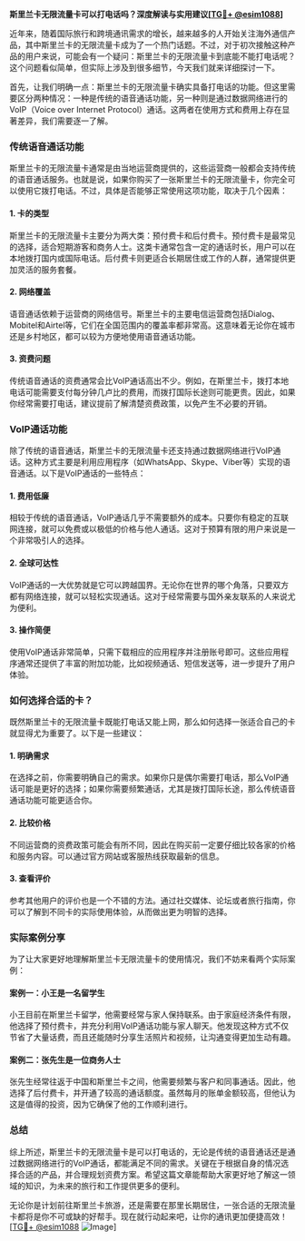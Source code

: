 **斯里兰卡无限流量卡可以打电话吗？深度解读与实用建议[[TG💪+ @esim1088](https://t.me/s/esim1088)]**

近年来，随着国际旅行和跨境通讯需求的增长，越来越多的人开始关注海外通信产品，其中斯里兰卡的无限流量卡成为了一个热门话题。不过，对于初次接触这种产品的用户来说，可能会有一个疑问：斯里兰卡的无限流量卡到底能不能打电话呢？这个问题看似简单，但实际上涉及到很多细节，今天我们就来详细探讨一下。

首先，让我们明确一点：斯里兰卡的无限流量卡确实具备打电话的功能。但这里需要区分两种情况：一种是传统的语音通话功能，另一种则是通过数据网络进行的VoIP（Voice over Internet Protocol）通话。这两者在使用方式和费用上存在显著差异，我们需要逐一了解。

### 传统语音通话功能

斯里兰卡的无限流量卡通常是由当地运营商提供的，这些运营商一般都会支持传统的语音通话服务。也就是说，如果你购买了一张斯里兰卡的无限流量卡，你完全可以使用它拨打电话。不过，具体是否能够正常使用这项功能，取决于几个因素：

#### 1. **卡的类型**
   斯里兰卡的无限流量卡主要分为两大类：预付费卡和后付费卡。预付费卡是最常见的选择，适合短期游客和商务人士。这类卡通常包含一定的通话时长，用户可以在本地拨打国内或国际电话。后付费卡则更适合长期居住或工作的人群，通常提供更加灵活的服务套餐。

#### 2. **网络覆盖**
   语音通话依赖于运营商的网络信号。斯里兰卡的主要电信运营商包括Dialog、Mobitel和Airtel等，它们在全国范围内的覆盖率都非常高。这意味着无论你在城市还是乡村地区，都可以较为方便地使用语音通话功能。

#### 3. **资费问题**
   传统语音通话的资费通常会比VoIP通话高出不少。例如，在斯里兰卡，拨打本地电话可能需要支付每分钟几卢比的费用，而拨打国际长途则可能更贵。因此，如果你经常需要打电话，建议提前了解清楚资费政策，以免产生不必要的开销。

### VoIP通话功能

除了传统的语音通话，斯里兰卡的无限流量卡还支持通过数据网络进行VoIP通话。这种方式主要是利用应用程序（如WhatsApp、Skype、Viber等）实现的语音通话。以下是VoIP通话的一些特点：

#### 1. **费用低廉**
   相较于传统的语音通话，VoIP通话几乎不需要额外的成本。只要你有稳定的互联网连接，就可以免费或以极低的价格与他人通话。这对于预算有限的用户来说是一个非常吸引人的选择。

#### 2. **全球可达性**
   VoIP通话的一大优势就是它可以跨越国界。无论你在世界的哪个角落，只要双方都有网络连接，就可以轻松实现通话。这对于经常需要与国外亲友联系的人来说尤为便利。

#### 3. **操作简便**
   使用VoIP通话非常简单，只需下载相应的应用程序并注册账号即可。这些应用程序通常还提供了丰富的附加功能，比如视频通话、短信发送等，进一步提升了用户体验。

### 如何选择合适的卡？

既然斯里兰卡的无限流量卡既能打电话又能上网，那么如何选择一张适合自己的卡就显得尤为重要了。以下是一些建议：

#### 1. **明确需求**
   在选择之前，你需要明确自己的需求。如果你只是偶尔需要打电话，那么VoIP通话可能是更好的选择；如果你需要频繁通话，尤其是拨打国际长途，那么传统语音通话功能可能更适合你。

#### 2. **比较价格**
   不同运营商的资费政策可能会有所不同，因此在购买前一定要仔细比较各家的价格和服务内容。可以通过官方网站或客服热线获取最新的信息。

#### 3. **查看评价**
   参考其他用户的评价也是一个不错的方法。通过社交媒体、论坛或者旅行指南，你可以了解到不同卡的实际使用体验，从而做出更为明智的选择。

### 实际案例分享

为了让大家更好地理解斯里兰卡无限流量卡的使用情况，我们不妨来看两个实际案例：

#### 案例一：小王是一名留学生
小王目前在斯里兰卡留学，他需要经常与家人保持联系。由于家庭经济条件有限，他选择了预付费卡，并充分利用VoIP通话功能与家人聊天。他发现这种方式不仅节省了大量话费，而且还能随时分享生活照片和视频，让沟通变得更加生动有趣。

#### 案例二：张先生是一位商务人士
张先生经常往返于中国和斯里兰卡之间，他需要频繁与客户和同事通话。因此，他选择了后付费卡，并开通了较高的通话额度。虽然每月的账单金额较高，但他认为这是值得的投资，因为它确保了他的工作顺利进行。

### 总结

综上所述，斯里兰卡的无限流量卡是可以打电话的，无论是传统的语音通话还是通过数据网络进行的VoIP通话，都能满足不同的需求。关键在于根据自身的情况选择合适的产品，并合理规划资费方案。希望这篇文章能帮助大家更好地了解这一领域的知识，为未来的旅行和工作提供更多的便利。

无论你是计划前往斯里兰卡旅游，还是需要在那里长期居住，一张合适的无限流量卡都将是你不可或缺的好帮手。现在就行动起来吧，让你的通讯更加便捷高效！[[TG💪+ @esim1088](https://t.me/s/esim1088) ![Image](https://i.postimg.cc/4NQfJmqS/Snipaste-2025-05-13-00-14-12.png)]